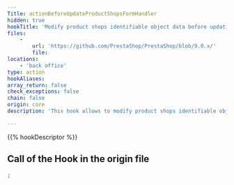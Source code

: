 ```yaml
---
Title: actionBeforeUpdateProductShopsFormHandler
hidden: true
hookTitle: 'Modify product shops identifiable object data before updating it'
files:
    -
        url: 'https://github.com/PrestaShop/PrestaShop/blob/9.0.x/'
        file: 
locations:
    - 'back office'
type: action
hookAliases: 
array_return: false
check_exceptions: false
chain: false
origin: core
description: 'This hook allows to modify product shops identifiable object forms data before it was updated'

---
```


{{% hookDescriptor %}}

## Call of the Hook in the origin file

```php
;
```
